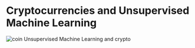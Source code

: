 # Cryptocurrencies and Unsupervised Machine Learning

![coin]()
Unsupervised Machine Learning and crypto